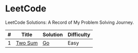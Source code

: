 # LeetCode

LeetCode Solutions: A Record of My Problem Solving Journey.

| # | Title | Solution | Difficulty |
| - | - | - | - |
| 1 | [Two Sum](https://leetcode.com/problems/two-sum/) | [Go](/easy/two_sum.go) | Easy |
